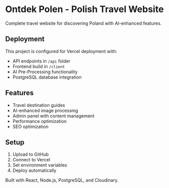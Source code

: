 # Ontdek Polen - Polish Travel Website

Complete travel website for discovering Poland with AI-enhanced features.

## Deployment

This project is configured for Vercel deployment with:
- API endpoints in `/api` folder
- Frontend build in `/client` 
- AI Pre-Processing functionality
- PostgreSQL database integration

## Features

- Travel destination guides
- AI-enhanced image processing
- Admin panel with content management
- Performance optimization
- SEO optimization

## Setup

1. Upload to GitHub
2. Connect to Vercel
3. Set environment variables
4. Deploy automatically

Built with React, Node.js, PostgreSQL, and Cloudinary.